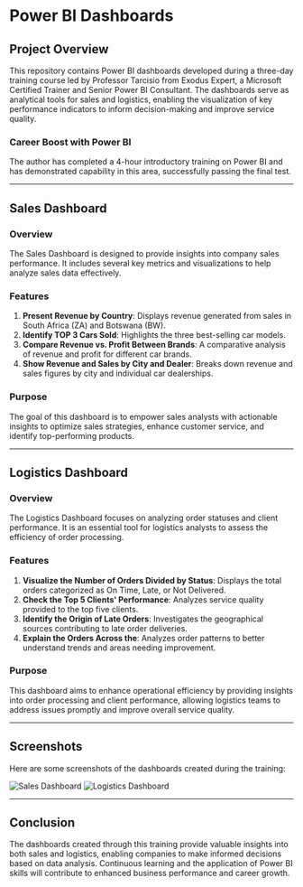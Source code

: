 # Power BI Dashboards

## Project Overview
This repository contains Power BI dashboards developed during a three-day training course led by Professor Tarcisio from Exodus Expert, a Microsoft Certified Trainer and Senior Power BI Consultant. The dashboards serve as analytical tools for sales and logistics, enabling the visualization of key performance indicators to inform decision-making and improve service quality.

### Career Boost with Power BI
The author has completed a 4-hour introductory training on Power BI and has demonstrated capability in this area, successfully passing the final test.

---

## Sales Dashboard

### Overview
The Sales Dashboard is designed to provide insights into company sales performance. It includes several key metrics and visualizations to help analyze sales data effectively.

### Features
1. **Present Revenue by Country**: Displays revenue generated from sales in South Africa (ZA) and Botswana (BW).
2. **Identify TOP 3 Cars Sold**: Highlights the three best-selling car models.
3. **Compare Revenue vs. Profit Between Brands**: A comparative analysis of revenue and profit for different car brands.
4. **Show Revenue and Sales by City and Dealer**: Breaks down revenue and sales figures by city and individual car dealerships.

### Purpose
The goal of this dashboard is to empower sales analysts with actionable insights to optimize sales strategies, enhance customer service, and identify top-performing products.

---

## Logistics Dashboard

### Overview
The Logistics Dashboard focuses on analyzing order statuses and client performance. It is an essential tool for logistics analysts to assess the efficiency of order processing.

### Features
1. **Visualize the Number of Orders Divided by Status**: Displays the total orders categorized as On Time, Late, or Not Delivered.
2. **Check the Top 5 Clients' Performance**: Analyzes service quality provided to the top five clients.
3. **Identify the Origin of Late Orders**: Investigates the geographical sources contributing to late order deliveries.
4. **Explain the Orders Across the**: Analyzes order patterns to better understand trends and areas needing improvement.

### Purpose
This dashboard aims to enhance operational efficiency by providing insights into order processing and client performance, allowing logistics teams to address issues promptly and improve overall service quality.

---

## Screenshots
Here are some screenshots of the dashboards created during the training:

![Sales Dashboard](URL_of_your_sales_dashboard_image)
![Logistics Dashboard](URL_of_your_logistics_dashboard_image)

---

## Conclusion
The dashboards created through this training provide valuable insights into both sales and logistics, enabling companies to make informed decisions based on data analysis. Continuous learning and the application of Power BI skills will contribute to enhanced business performance and career growth.

